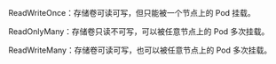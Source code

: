 
ReadWriteOnce：存储卷可读可写，但只能被一个节点上的 Pod 挂载。

ReadOnlyMany：存储卷只读不可写，可以被任意节点上的 Pod 多次挂载。

ReadWriteMany：存储卷可读可写，也可以被任意节点上的 Pod 多次挂载。





